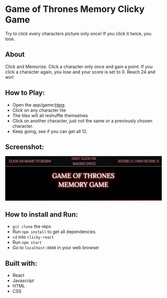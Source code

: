 # Game of Thrones Memory Clicky Game
Try to click every characters picture only once! If you click it twice, you lose.

## About
Click and Memorize. Click a character only once and gain a point. If you click a character again, you lose and your score is set to 0. Reach 24 and win!

## How to Play:
- Open the app/game:[Here](https://tgheadle1371.github.io/clicky-game/)
- Click on any character tile
- The tiles will all reshuffle themselves
- Click on another character, just not the same or a previously chosen character.
- Keep going, see if you can get all 12.

## Screenshot:

![Screenshot of game](/src/images/ScreenShot.png)

## How to install and Run:
- `git clone` the repo
- Run `npm install` to get all dependencies
- `cd` into `clicky-react`
- Run `npm start`
- Go to `localhost:8080` in your web browser

## Built with:
- React
- Javascript
- HTML
- CSS
